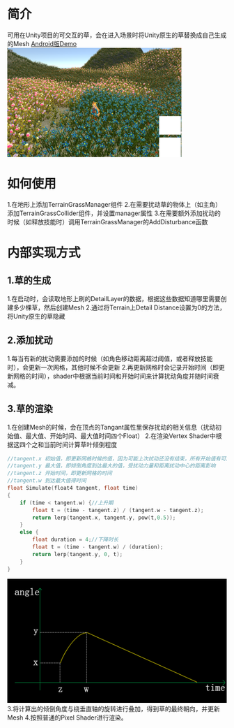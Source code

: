简介
====
可用在Unity项目的可交互的草，会在进入场景时将Unity原生的草替换成自己生成的Mesh
[Android版Demo](/demo.apk)
<img src="preview.png" width = "400" height = "250" alt="图片名称" align=center />

如何使用
====
1.在地形上添加TerrainGrassManager组件
2.在需要扰动草的物体上（如主角）添加TerrainGrassCollider组件，并设置manager属性
3.在需要额外添加扰动的时候（如释放技能时）调用TerrainGrassManager的AddDisturbance函数

内部实现方式
====
1.草的生成
----
1.在启动时，会读取地形上刷的DetailLayer的数据，根据这些数据知道哪里需要创建多少棵草，然后创建Mesh
2.通过将Terrain上Detail Distance设置为0的方法，将Unity原生的草隐藏

2.添加扰动
----
1.每当有新的扰动需要添加的时候（如角色移动距离超过阈值，或者释放技能时），会更新一次网格，其他时候不会更新
2.再更新网格时会记录开始时间（即更新网格的时间），shader中根据当前时间和开始时间来计算扰动角度并随时间衰减。

3.草的渲染
----
1.在创建Mesh的时候，会在顶点的Tangant属性里保存扰动的相关信息（扰动初始值、最大值、开始时间、最大值时间四个Float）
2.在渲染Vertex Shader中根据这四个之和当前时间计算草叶倾倒程度
```c
//tangent.x 初始值，即更新网格时候的值，因为可能上次扰动还没有结束，所有开始值有可能不为0
//tangent.y 最大值，即倾倒角度到达最大的值，受扰动力量和距离扰动中心的距离影响
//tangent.z 开始时间，即更新网格的时间
//tangent.w 到达最大值得时间
float Simulate(float4 tangent, float time)
{
	if (time < tangent.w) {//上升期
		float t = (time - tangent.z) / (tangent.w - tangent.z);
		return lerp(tangent.x, tangent.y, pow(t,0.5));
	}
	else {
		float duration = 4;//下降时长
		float t = (time - tangent.w) / (duration);
		return lerp(tangent.y, 0, t);
	}
}
```
![](grass_shader_time.png)
3.将计算出的倾倒角度与绕垂直轴的旋转进行叠加，得到草的最终朝向，并更新Mesh
4.按照普通的Pixel Shader进行渲染。